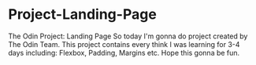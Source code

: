 # Project-Landing-Page

The Odin Project: Landing Page
So today I'm gonna do project created by The Odin Team.
This project contains every think I was learning for 3-4 days including: Flexbox, Padding, Margins etc.
Hope this gonna be fun.
